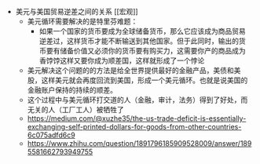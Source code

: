 - 美元与美国贸易逆差之间的关系 [[宏观]]
	- 美元循环需要解决的是特里芬难题：
		- 如果一个国家的货币要成为全球储备货币，那么它应该成为商品贸易逆差过，这样货币才能不断输送到其他国家。但于此同时，输出的货币要有储备价值又必须你的货币要有购买力，这需要你产的商品成为香饽饽这样又要你成为顺差国，这样就形成了一个悖论
	- 美元解决这个问题的的方法是给全世界提供最好的金融产品，美债和美股，这样美元就会再度回流到美国，形成一个美元循环。也就是说美国的金融账户保持的持续的顺差。
	- 这个过程中与美元循环打交道的人（金融，审计，法务）得到了好处，而无关的人（工厂工人）被牺牲了
	- https://medium.com/@xuzhe35/the-us-trade-deficit-is-essentially-exchanging-self-printed-dollars-for-goods-from-other-countries-6c075adfd6c9
	- https://www.zhihu.com/question/1891796185909528009/answer/1895581662793949755